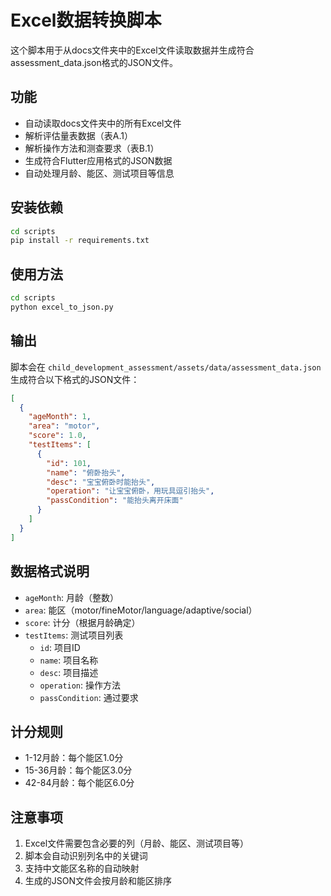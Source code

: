 # Excel数据转换脚本

这个脚本用于从docs文件夹中的Excel文件读取数据并生成符合assessment_data.json格式的JSON文件。

## 功能

- 自动读取docs文件夹中的所有Excel文件
- 解析评估量表数据（表A.1）
- 解析操作方法和测查要求（表B.1）
- 生成符合Flutter应用格式的JSON数据
- 自动处理月龄、能区、测试项目等信息

## 安装依赖

```bash
cd scripts
pip install -r requirements.txt
```

## 使用方法

```bash
cd scripts
python excel_to_json.py
```

## 输出

脚本会在 `child_development_assessment/assets/data/assessment_data.json` 生成符合以下格式的JSON文件：

```json
[
  {
    "ageMonth": 1,
    "area": "motor",
    "score": 1.0,
    "testItems": [
      {
        "id": 101,
        "name": "俯卧抬头",
        "desc": "宝宝俯卧时能抬头",
        "operation": "让宝宝俯卧，用玩具逗引抬头",
        "passCondition": "能抬头离开床面"
      }
    ]
  }
]
```

## 数据格式说明

- `ageMonth`: 月龄（整数）
- `area`: 能区（motor/fineMotor/language/adaptive/social）
- `score`: 计分（根据月龄确定）
- `testItems`: 测试项目列表
  - `id`: 项目ID
  - `name`: 项目名称
  - `desc`: 项目描述
  - `operation`: 操作方法
  - `passCondition`: 通过要求

## 计分规则

- 1-12月龄：每个能区1.0分
- 15-36月龄：每个能区3.0分
- 42-84月龄：每个能区6.0分

## 注意事项

1. Excel文件需要包含必要的列（月龄、能区、测试项目等）
2. 脚本会自动识别列名中的关键词
3. 支持中文能区名称的自动映射
4. 生成的JSON文件会按月龄和能区排序 